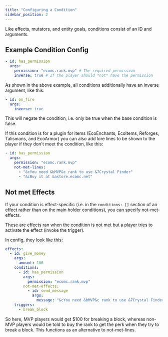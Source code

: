 ```yaml
---
title: "Configuring a Condition"
sidebar_position: 2
---
```


Like effects, mutators, and entity goals, conditions consist of an ID and arguments.

## Example Condition Config
```yaml
- id: has_permission
  args:
    permission: "ecomc.rank.mvp" # The required permission
    inverse: true # If the player should *not* have the permission
```


As shown in the above example, all conditions additionally have an inverse argument, like this:
```yaml
- id: on_fire
  args:
    inverse: true
```
This will negate the condition, i.e. only be true when the base condition is false.

If this condition is for a plugin for items (EcoEnchants, EcoItems, Reforges, Talismans, and EcoArmor) you can also add lore lines to be shown to the player if they don't meet the condition, like this:

```yaml
- id: has_permission
  args:
    permission: "ecomc.rank.mvp"
    not-met-lines:
      - "&cYou need &bMVP&c rank to use &7Crystal Finder"
      - "&cBuy it at &astore.ecomc.net"
```

## Not met Effects

If your condition is effect-specific (i.e. in the `conditions: []` section of an effect rather than on the main holder conditions), you can specify not-met-effects.

These are effects ran when the condition is not met but a player tries to activate the effect (invoke the trigger).

In config, they look like this:

```yaml
effects:
  - id: give_money
    args:
      amount: 100
    conditions:
      - id: has_permission
        args:
          permission: "ecomc.rank.mvp"
        not-met-effects;
          - id: send_message
            args:
              message: "&cYou need &bMVP&c rank to use &7Crystal Finder&c, buy it at &astore.ecomc.net&c!"
    triggers:
      - break_block
```

So here, MVP players would get $100 for breaking a block, whereas non-MVP players would be told to buy the rank to get the perk when they try to break a block. This functions as an alternative to not-met-lines.
